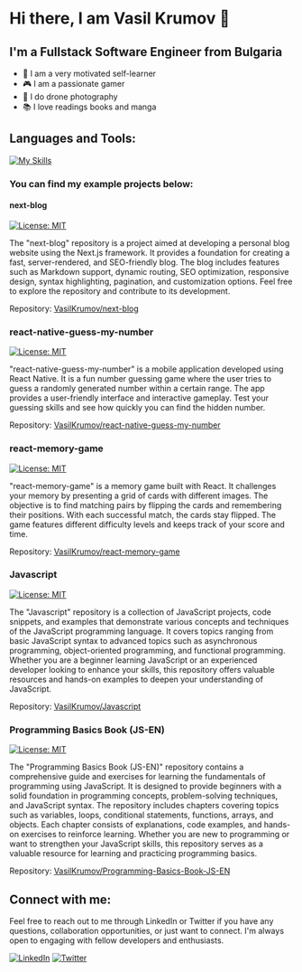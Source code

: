 # Hi there, I am Vasil Krumov 👋

## I'm a Fullstack Software Engineer from Bulgaria

- 🔭 I am a very motivated self-learner
- 🎮 I am a passionate gamer
- 📸 I do drone photography
- 📚 I love readings books and manga

## Languages and Tools:

[![My Skills](https://skillicons.dev/icons?i=nextjs,react,redux,js,ts,graphql,tailwind,sass,css,figma,jest,jenkins,git,&theme=light)](https://skillicons.dev)
<br />

### You can find my example projects below:

#### next-blog

[![License: MIT](https://img.shields.io/badge/License-MIT-yellow.svg)](https://opensource.org/licenses/MIT)

The "next-blog" repository is a project aimed at developing a personal blog website using the Next.js framework. It provides a foundation for creating a fast, server-rendered, and SEO-friendly blog. The blog includes features such as Markdown support, dynamic routing, SEO optimization, responsive design, syntax highlighting, pagination, and customization options. Feel free to explore the repository and contribute to its development.

Repository: [VasilKrumov/next-blog](https://github.com/VasilKrumov/next-blog)

### react-native-guess-my-number

[![License: MIT](https://img.shields.io/badge/License-MIT-yellow.svg)](https://opensource.org/licenses/MIT)

"react-native-guess-my-number" is a mobile application developed using React Native. It is a fun number guessing game where the user tries to guess a randomly generated number within a certain range. The app provides a user-friendly interface and interactive gameplay. Test your guessing skills and see how quickly you can find the hidden number.

Repository: [VasilKrumov/react-native-guess-my-number](https://github.com/VasilKrumov/react-native-guess-my-number)

### react-memory-game

[![License: MIT](https://img.shields.io/badge/License-MIT-yellow.svg)](https://opensource.org/licenses/MIT)

"react-memory-game" is a memory game built with React. It challenges your memory by presenting a grid of cards with different images. The objective is to find matching pairs by flipping the cards and remembering their positions. With each successful match, the cards stay flipped. The game features different difficulty levels and keeps track of your score and time.

Repository: [VasilKrumov/react-memory-game](https://github.com/VasilKrumov/react-memory-game)

### Javascript

[![License: MIT](https://img.shields.io/badge/License-MIT-yellow.svg)](https://opensource.org/licenses/MIT)

The "Javascript" repository is a collection of JavaScript projects, code snippets, and examples that demonstrate various concepts and techniques of the JavaScript programming language. It covers topics ranging from basic JavaScript syntax to advanced topics such as asynchronous programming, object-oriented programming, and functional programming. Whether you are a beginner learning JavaScript or an experienced developer looking to enhance your skills, this repository offers valuable resources and hands-on examples to deepen your understanding of JavaScript.

Repository: [VasilKrumov/Javascript](https://github.com/VasilKrumov/Javascript)

### Programming Basics Book (JS-EN)

[![License: MIT](https://img.shields.io/badge/License-MIT-yellow.svg)](https://opensource.org/licenses/MIT)

The "Programming Basics Book (JS-EN)" repository contains a comprehensive guide and exercises for learning the fundamentals of programming using JavaScript. It is designed to provide beginners with a solid foundation in programming concepts, problem-solving techniques, and JavaScript syntax. The repository includes chapters covering topics such as variables, loops, conditional statements, functions, arrays, and objects. Each chapter consists of explanations, code examples, and hands-on exercises to reinforce learning. Whether you are new to programming or want to strengthen your JavaScript skills, this repository serves as a valuable resource for learning and practicing programming basics.

Repository: [VasilKrumov/Programming-Basics-Book-JS-EN](https://github.com/VasilKrumov/Programming-Basics-Book-JS-EN)

## Connect with me:

Feel free to reach out to me through LinkedIn or Twitter if you have any questions, collaboration opportunities, or just want to connect. I'm always open to engaging with fellow developers and enthusiasts.

[![LinkedIn](https://img.shields.io/badge/LinkedIn-Connect-blue?style=flat-square&logo=linkedin)](https://www.linkedin.com/in/vasilkrumov/)
[![Twitter](https://img.shields.io/badge/Twitter-Follow-blue?style=flat-square&logo=twitter)](https://twitter.com/VasilKrumov) 

[twitter]: https://twitter.com/VasilKrumov
[linkedin]: https://www.linkedin.com/in/vasil-krumov-li/

